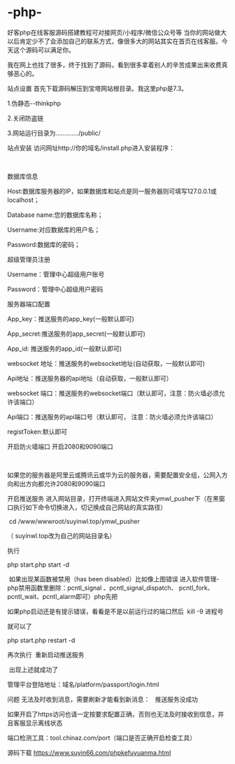 # -php-
好客php在线客服源码搭建教程可对接网页/小程序/微信公众号等
​
当你的网站做大以后肯定少不了会添加自己的联系方式，像很多大的网站其实在首页在线客服。今天这个源码可以满足你。

我在网上也找了很多，终于找到了源码，看到很多拿着别人的辛苦成果出来收费真够恶心的。

站点设置
首先下载源码解压到宝塔网站根目录。我这里php是7.3。

1.伪静态--thinkphp

2.关闭防盗链

3.网站运行目录为............./public/

站点安装
访问网址http://你的域名/install.php进入安装程序：



 

数据库信息

Host:数据库服务器的IP，如果数据库和站点是同一服务器则可填写127.0.0.1或localhost；

Database name:您的数据库名称；

Username:对应数据库的用户名；

Password:数据库的密码；

超级管理员注册

Username：管理中心超级用户账号

Password：管理中心超级用户密码

服务器端口配置

App_key：推送服务的app_key(一般默认即可)

App_secret:推送服务的app_secret(一般默认即可)

App_id: 推送服务的app_id(一般默认即可)

websocket 地址：推送服务的websocket地址(自动获取，一般默认即可)

Api地址：推送服务器的api地址（自动获取，一般默认即可）

websocket 端口：推送服务的websocket端口（默认即可，注意：防火墙必须允许该端口）

Api端口：推送服务的api端口号（默认即可， 注意：防火墙必须允许该端口）

registToken:默认即可

开启防火墙端口
开启2080和9090端口



 

如果您的服务器是阿里云或腾讯云或华为云的服务器，需要配置安全组，公网入方向和出方向都允许2080和9090端口

开启推送服务
进入网站目录，打开终端进入网站文件夹ymwl_pusher下（在黑窗口执行如下命令切换进入，切记换成自己网站的真实路径）

 cd /www/wwwroot/suyinwl.top/ymwl_pusher

（ suyinwl.top改为自己的网站目录名）

执行

php start.php start -d



 如果出现某函数被禁用（has been disabled）比如像上图错误 进入软件管理-php禁用函数里删除：pcntl_signal 、pcntl_signal_dispatch、 pcntl_fork、pcntl_wait、pcntl_alarm即可）php先把

如果php启动还是有提示错误，看看是不是以前运行过的端口然后  kill -9 进程号 

就可以了

php start.php restart -d

再次执行  重新启动推送服务



 出现上述就成功了

管理平台登陆地址：域名/platform/passport/login.html

问题
无法及时收到消息，需要刷新才能看到新消息：   推送服务没成功

如果开启了https访问也请一定按要求配置正确，否则也无法及时接收到信息，并且客服显示离线状态

端口检测工具：tool.chinaz.com/port（端口是否正确开启检查工具）

源码下载
​https://www.suyin66.com/phpkefuyuanma.html
